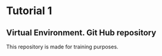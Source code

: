 # Tutorial 1
## Virtual Environment. Git Hub repository
This repository is made for training purposes.
